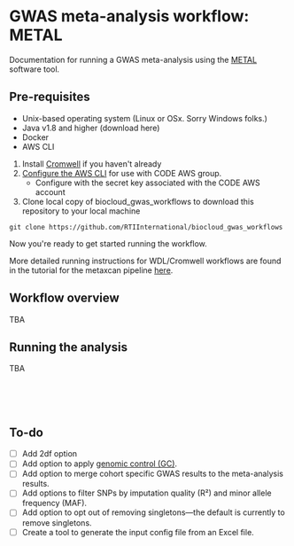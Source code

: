 # GWAS meta-analysis workflow: METAL
Documentation for running a GWAS meta-analysis using the [METAL](https://genome.sph.umich.edu/wiki/METAL_Documentation) software tool.

## Pre-requisites
* Unix-based operating system (Linux or OSx. Sorry Windows folks.)
* Java v1.8 and higher (download here)
* Docker
* AWS CLI

1. Install [Cromwell](https://cromwell.readthedocs.io/en/stable/tutorials/FiveMinuteIntro/) if you haven't already
2. [Configure the AWS CLI](https://docs.aws.amazon.com/cli/latest/userguide/cli-chap-configure.html) for use with CODE AWS group.
    * Configure with the secret key associated with the CODE AWS account
4. Clone local copy of biocloud_gwas_workflows to download this repository to your local machine
```
git clone https://github.com/RTIInternational/biocloud_gwas_workflows
```
Now you're ready to get started running the workflow.

More detailed running instructions for WDL/Cromwell workflows are found in the tutorial for the metaxcan pipeline [here](https://github.com/RTIInternational/metaxcan-pipeline).

## Workflow overview
TBA

## Running the analysis
TBA




<br><br><br>
## To-do 
- [ ] Add 2df option
- [ ] Add option to apply [genomic control (GC)](https://en.wikipedia.org/wiki/Genomic_control).
- [ ] Add option to merge cohort specific GWAS results to the meta-analysis results.
- [ ] Add options to filter SNPs by imputation quality (R²) and minor allele frequency (MAF).
- [ ] Add option to opt out of removing singletons—the default is currently to remove singletons. 
- [ ] Create a tool to generate the input config file from an Excel file. 
